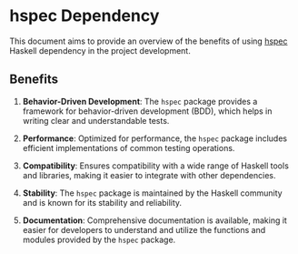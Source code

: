 # hspec Dependency

This document aims to provide an overview of the benefits of using [hspec](https://hackage.haskell.org/package/hspec) Haskell dependency in the project development.

## Benefits

1. **Behavior-Driven Development**: The `hspec` package provides a framework for behavior-driven development (BDD), which helps in writing clear and understandable tests.

2. **Performance**: Optimized for performance, the `hspec` package includes efficient implementations of common testing operations.

3. **Compatibility**: Ensures compatibility with a wide range of Haskell tools and libraries, making it easier to integrate with other dependencies.

4. **Stability**: The `hspec` package is maintained by the Haskell community and is known for its stability and reliability.

5. **Documentation**: Comprehensive documentation is available, making it easier for developers to understand and utilize the functions and modules provided by the `hspec` package.
